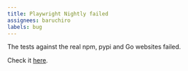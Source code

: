 ```yaml
---
title: Playwright Nightly failed
assignees: baruchiro
labels: bug
---
```


The tests against the real npm, pypi and Go websites failed.

Check it [here](https://github.com/os-scar/overlay/actions/workflows/playwright.yml?query=branch%3Amaster+event%3Aschedule).
